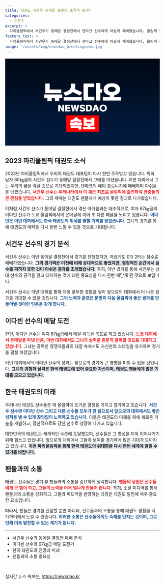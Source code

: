 ```yaml
---
title: 태권도 서건우 동메달 불발의 충격적 순간!
categories:
  - 스포츠
excerpt: >
  파리올림픽에서 서건우가 동메달 결정전에서 덴마크 선수에게 아쉽게 패배했습니다. 올림픽 첫 출전에 도전한 그의 대결 속, 이제 이다빈이 2회 연속 메달 획득에 도전합니다!
feature_text: >
  파리올림픽에서 서건우가 동메달 결정전에서 덴마크 선수에게 아쉽게 패배했습니다. 올림픽 첫 출전에 도전한 그의 대결 속, 이제 이다빈이 2회 연속 메달 획득에 도전합니다!
image: '/assets/img/newsdao_breakingnews.jpg'
---
```


<p><img src="/assets/img/newsdao_breakingnews.jpg" alt="koreaapp 속보" /></p>

<h2 data-ke-size="size26">2023 파리올림픽 태권도 소식</h2>

<p data-ke-size="size16">2023년 파리올림픽에서 우리의 태권도 대표팀이 다시 한번 주목받고 있습니다. 특히, 남자 80㎏급의 서건우 선수가 동메달 결정전에서 고배를 마셨습니다. 이번 대회에서 그는 우리의 꿈을 이끌 것으로 기대되었지만, 덴마크의 에디 흐르니치에 패배하며 아쉬움을 남겼습니다. <b><span style="color: #ee2323;">서건우 선수는 우리나라에서 이 체급 최초로 올림픽에 출전하여 관중들의 큰 관심을 받았습니다.</span></b> 그의 패배는 태권도 팬들에게 예상치 못한 결과로 다가왔습니다.</p>

<p data-ke-size="size16">이처럼 서건우 선수가 동메달 결정전에서 겪은 아쉬움과는 대조적으로, 여자 67㎏급의 이다빈 선수가 도쿄 올림픽에서의 은메달에 이어 또 다른 메달을 노리고 있습니다. <b><span style="color: #1a5490;">이다빈은 이번 대회에서도 한국 태권도의 위세를 떨칠 기회를 얻었습니다.</span></b> 그녀의 경기를 통해 태권도의 매력을 다시 한번 느낄 수 있을 것으로 기대됩니다.</p>

<h2 data-ke-size="size26">서건우 선수의 경기 분석</h2>

<p data-ke-size="size16">서건우 선수는 이번 동메달 결정전에서 경기를 진행했지만, 아쉽게도 0대 2라는 점수로 패배하였습니다. <b><span style="background-color: #21538527;">그의 경기력은 이전에 비해 상대적으로 좋았지만, 결정적인 순간에서 실수를 피하지 못한 것이 아쉬운 결과를 초래했습니다.</span></b> 특히, 이번 경기를 통해 서건우는 상대 선수의 공격을 읽고 대처하는 것에 대한 중요성을 다시 한번 깨닫게 된 것으로 보입니다.</p>

<p data-ke-size="size16">서건우 선수는 이번 대회를 통해 더욱 풍부한 경험을 쌓아 앞으로의 대회에서 더 나은 성과를 기대할 수 있을 것입니다. <b><span style="color: #1a5490;">그의 노력과 훈련은 분명히 다음 올림픽에 좋은 결과를 만들어낼 것이란 믿음을 갖게 합니다.</span></b></p>

<h2 data-ke-size="size26">이다빈 선수의 메달 도전</h2>

<p data-ke-size="size16">한편, 이다빈 선수는 여자 67㎏급에서 메달 획득을 목표로 하고 있습니다. <b><span style="color: #ee2323;">도쿄 대회에서 은메달을 따낸 만큼, 이번 대회에서도 그녀의 실력을 충분히 발휘할 것으로 기대하고 있습니다.</span></b> 그녀는 강력한 경쟁자들과의 대결 속에서도 자신만의 스타일을 유지하며 경기를 펼칠 예정입니다.</p>

<p data-ke-size="size16">이번 대회에서의 이다빈 선수의 성과는 앞으로의 경기에 큰 영향을 미칠 수 있을 것입니다. <b><span style="background-color: #21538527;">그녀의 경험과 실력은 한국 태권도에 있어 중요한 자산이며, 태권도 팬들에게 많은 기대를 모으고 있습니다.</span></b></p>

<h2 data-ke-size="size26">한국 태권도의 미래</h2>

<p data-ke-size="size16">우리나라 태권도 선수들은 매 올림픽에 뜨거운 열정을 가지고 참가하고 있습니다. <b><span style="color: #1a5490;">서건우 선수와 이다빈 선수 그리고 다른 선수들 모두가 한 팀으로서 앞으로의 대회에서도 좋은 성적을 낼 수 있게 끊임없이 노력하고 있습니다.</span></b> 이들은 태권도의 미래를 위해 새로운 기술을 개발하고, 정신적으로도 강한 선수로 성장해 나가고 있습니다.</p>

<p data-ke-size="size16">대한민국의 태권도는 세계적인 수준에 도달했으며, 선수들은 그 명성을 더욱 이어나가기 위해 힘쓰고 있습니다. 앞으로의 대회에서 그들이 보여줄 경기력에 많은 기대가 모아지고 있습니다. <b><span style="background-color: #21538527;">이번 파리올림픽을 통해 한국 태권도의 위대함을 다시 한번 세계에 알릴 수 있기를 바랍니다.</span></b></p>

<h2 data-ke-size="size26">팬들과의 소통</h2>

<p data-ke-size="size16">태권도 선수들은 경기 후 팬들과의 소통을 중요하게 생각합니다. <b><span style="color: #ee2323;">팬들의 응원은 선수들에게 큰 힘이 되고, 그들의 노력을 더욱 빛나게 만들어 줍니다.</span></b> 특히, 소셜 미디어를 통해 팬들과의 소통을 강화하고, 그들의 피드백을 반영하는 과정은 태권도 발전에 매우 중요한 요소입니다.</p>

<p data-ke-size="size16">따라서, 팬들은 경기를 관람할 뿐만 아니라, 선수들과의 소통을 통해 태권도 생활을 더 가까이에서 느낄 수 있습니다. <b><span style="color: #1a5490;">이러한 소통은 선수들에게도 숙제를 던지는 것이며, 그로 인해 더욱 발전할 수 있는 계기가 됩니다.</span></b></p>

<hr/>

<ul>
  <li>서건우 선수의 동메달 결정전 패배 분석</li>
  <li>이다빈 선수의 67㎏급 메달 도전기</li>
  <li>한국 태권도의 전망과 미래</li>
  <li>팬들과의 소통 중요성</li>
</ul>

<p data-ke-size="size16">&nbsp;</p>
실시간 뉴스 속보는, <a href="https://newsdao.kr" rel="dofollow">https://newsdao.kr</a>


